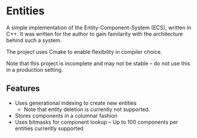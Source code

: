 # Entities
A simple implementation of the Entity-Component-System (ECS), written in C++. It was written for the author to gain familarity with the architecture behind such a system.

The project uses Cmake to enable flexibility in compiler choice.

Note that this project is incomplete and may not be stable – do not use this in a production setting.

## Features
- Uses generational indexing to create new entities
    - Note that entity deletion is currently not supported.
- Stores components in a columnar fashion
- Uses bitmasks for component lookup – Up to 100 components per entities currently supported